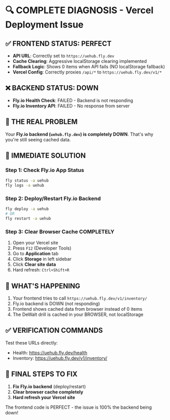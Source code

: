 # 🔍 COMPLETE DIAGNOSIS - Vercel Deployment Issue

## ✅ FRONTEND STATUS: PERFECT
- **API URL**: Correctly set to `https://uehub.fly.dev`
- **Cache Clearing**: Aggressive localStorage clearing implemented
- **Fallback Logic**: Shows 0 items when API fails (NO localStorage fallback)
- **Vercel Config**: Correctly proxies `/api/*` to `https://uehub.fly.dev/v1/*`

## ❌ BACKEND STATUS: DOWN
- **Fly.io Health Check**: FAILED - Backend is not responding
- **Fly.io Inventory API**: FAILED - No response from server

## 🎯 THE REAL PROBLEM
Your **Fly.io backend (`uehub.fly.dev`) is completely DOWN**. That's why you're still seeing cached data.

## 🚀 IMMEDIATE SOLUTION

### Step 1: Check Fly.io App Status
```bash
fly status -a uehub
fly logs -a uehub
```

### Step 2: Deploy/Restart Fly.io Backend
```bash
fly deploy -a uehub
# OR
fly restart -a uehub
```

### Step 3: Clear Browser Cache COMPLETELY
1. Open your Vercel site
2. Press `F12` (Developer Tools)
3. Go to **Application** tab
4. Click **Storage** in left sidebar
5. Click **Clear site data**
6. Hard refresh: `Ctrl+Shift+R`

## 🔧 WHAT'S HAPPENING
1. Your frontend tries to call `https://uehub.fly.dev/v1/inventory/`
2. Fly.io backend is DOWN (not responding)
3. Frontend shows cached data from browser instead of 0 items
4. The DeWalt drill is cached in your BROWSER, not localStorage

## ✅ VERIFICATION COMMANDS
Test these URLs directly:
- Health: https://uehub.fly.dev/health
- Inventory: https://uehub.fly.dev/v1/inventory/

## 🎯 FINAL STEPS TO FIX
1. **Fix Fly.io backend** (deploy/restart)
2. **Clear browser cache completely**
3. **Hard refresh your Vercel site**

The frontend code is PERFECT - the issue is 100% the backend being down!
